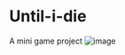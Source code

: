 # Until-i-die
A mini game project
![image](https://user-images.githubusercontent.com/105123355/171091884-6cbe85c9-1021-4a0e-954b-bc9ff17846e6.png)

